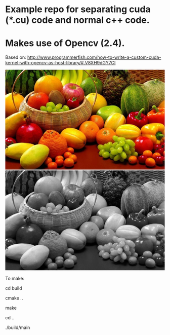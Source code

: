 # Example repo for separating cuda (*.cu) code and normal c++ code.
# Makes use of Opencv (2.4).
Based on: http://www.programmerfish.com/how-to-write-a-custom-cuda-kernel-with-opencv-as-host-library/#.V8XH9dGY7CI

![Original image](image.jpg)
![Output image](output.png)

To make:

cd build

cmake ..

make

cd ..

./build/main
